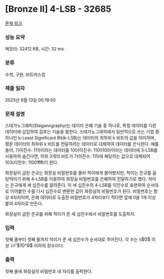 # [Bronze II] 4-LSB - 32685 

[문제 링크](https://www.acmicpc.net/problem/32685) 

### 성능 요약

메모리: 32412 KB, 시간: 32 ms

### 분류

수학, 구현, 비트마스킹

### 제출 일자

2025년 9월 13일 00:19:50

### 문제 설명

<p>스테가노그래피(Steganography)는 데이터 은폐 기술 중 하나로, 특정 데이터를 다른 데이터에 삽입하여 감추는 기술을 말한다. 스테가노그래피에서 일반적으로 쓰는 기법 중 하나인 k-Least Significant Bit(k-LSB)는 데이터의 최하위 k 비트의 값을 의미하며, 평문 데이터의 최하위 k 비트를 전달하려는 데이터로 대체하여 데이터를 은닉한다. 예를 들어, 7(이진수: 111)이라는 데이터를 100(이진수: 1100100)이라는 데이터에 3-LSB를 사용하여 숨긴다면, 하위 3개의 비트가 7(이진수: 111)에 해당하는 값으로 대체되어 103(이진수: 1100<strong>111</strong>)이 된다.</p>

<p>화장실이 급한 은규는 화장실 비밀번호를 몰라 척이에게 물어봤지만, 척이는 은규를 골탕먹이기 위해 4-LSB를 이용하여 화장실 비밀번호를 은폐하여 전달하기로 했다. 척이는 은규에게 세 십진수를 알려준다. 이 세 십진수의 4-LSB를 이진수로 표현하여 순서대로 이어붙인 수를 다시 십진수로 변환한 값이 화장실의 비밀번호가 된다. 비밀번호는 항상 4자리이며, 은폐 데이터로 도출한 비밀번호가 4자리보다 작다면 앞에 0을 1개 이상 붙여 4자리로 만든다.</p>

<p>화장실이 급한 은규를 위해 척이가 준 세 십진수에서 비밀번호를 도출하자.</p>

### 입력 

 <p>첫째 줄부터 셋째 줄까지 척이가 준 세 십진수가 순서대로 주어진다. 각 수는 <mjx-container class="MathJax" jax="CHTML" style="font-size: 109%; position: relative;"><mjx-math class="MJX-TEX" aria-hidden="true"><mjx-mn class="mjx-n"><mjx-c class="mjx-c30"></mjx-c></mjx-mn></mjx-math><mjx-assistive-mml unselectable="on" display="inline"><math xmlns="http://www.w3.org/1998/Math/MathML"><mn>0</mn></math></mjx-assistive-mml><span aria-hidden="true" class="no-mathjax mjx-copytext">$0$</span></mjx-container> 이상 <mjx-container class="MathJax" jax="CHTML" style="font-size: 109%; position: relative;"><mjx-math class="MJX-TEX" aria-hidden="true"><mjx-msup><mjx-mn class="mjx-n"><mjx-c class="mjx-c31"></mjx-c><mjx-c class="mjx-c30"></mjx-c></mjx-mn><mjx-script style="vertical-align: 0.393em;"><mjx-mn class="mjx-n" size="s"><mjx-c class="mjx-c39"></mjx-c></mjx-mn></mjx-script></mjx-msup></mjx-math><mjx-assistive-mml unselectable="on" display="inline"><math xmlns="http://www.w3.org/1998/Math/MathML"><msup><mn>10</mn><mn>9</mn></msup></math></mjx-assistive-mml><span aria-hidden="true" class="no-mathjax mjx-copytext">$10^9$</span></mjx-container> 이하의 정수이다.</p>

### 출력 

 <p>첫째 줄에 화장실의 비밀번호 네 자리를 출력한다.</p>

